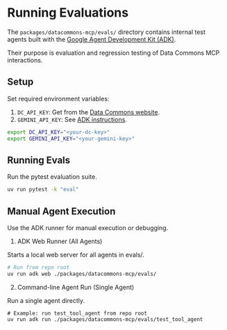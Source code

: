 # Running Evaluations

The `packages/datacommons-mcp/evals/` directory contains internal test agents built with the [Google Agent Development Kit (ADK)](https://github.com/google/adk-python/).

Their purpose is evaluation and regression testing of Data Commons MCP interactions.

## Setup

Set required environment variables:

1.  `DC_API_KEY`: Get from the [Data Commons website](https://datacommons.org/api/key).
2.  `GEMINI_API_KEY`: See [ADK instructions](https://google.github.io/adk-docs/get-started/quickstart/#env).

```bash
export DC_API_KEY="<your-dc-key>"
export GEMINI_API_KEY="<your-gemini-key>"
```

## Running Evals

Run the pytest evaluation suite.

```bash
uv run pytest -k "eval"
```

## Manual Agent Execution

Use the ADK runner for manual execution or debugging.


1.  ADK Web Runner (All Agents)

Starts a local web server for all agents in evals/.

```bash
# Run from repo root
uv run adk web ./packages/datacommons-mcp/evals/
```

2.  Command-line Agent Run (Single Agent)

Run a single agent directly.

```
# Example: run test_tool_agent from repo root
uv run adk run ./packages/datacommons-mcp/evals/test_tool_agent
```
